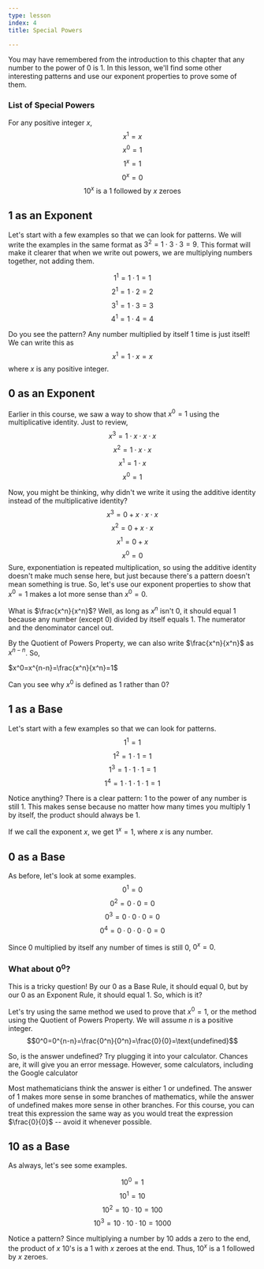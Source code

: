```yaml
---
type: lesson
index: 4
title: Special Powers

---
```


You may have remembered from the introduction to this chapter that any number to the power of $0$ is $1$. In this lesson, we'll find some other interesting patterns and use our exponent properties to prove some of them. 

### List of Special Powers
For any positive integer $x$,
$$x^1=x$$
$$x^0=1$$
$$1^x=1$$
$$0^x=0$$
$$\text{$10^x$ is a $1$ followed by $x$ zeroes}$$


## $1$ as an Exponent
Let's start with a few examples so that we can look for patterns. We will write the examples in the same format as $3^2=1\cdot3\cdot3=9$. This format will make it clearer that when we write out powers, we are multiplying numbers together, not adding them. 

$$1^1=1\cdot1=1$$
$$2^1=1\cdot2=2$$
$$3^1=1\cdot3=3$$
$$4^1=1\cdot4=4$$

Do you see the pattern? Any number multiplied by itself $1$ time is just itself! We can write this as
$$x^1=1\cdot x = x$$
where $x$ is any positive integer.

## $0$ as an Exponent
Earlier in this course, we saw a way to show that $x^0=1$ using the multiplicative identity. Just to review, 
$$x^3=1\cdot x\cdot x\cdot x$$
$$x^2=1\cdot x\cdot x$$
$$x^1=1\cdot x$$
$$x^0=1$$

Now, you might be thinking, why didn't we write it using the additive identity instead of the multiplicative identity?  
$$x^3=0+x\cdot x\cdot x$$
$$x^2=0+x\cdot x$$
$$x^1=0+x$$
$$x^0=0$$
Sure, exponentiation is repeated multiplication, so using the additive identity doesn't make much sense here, but just because there's a pattern doesn't mean something is true. So, let's use our exponent properties to show that $x^0=1$ makes a lot more sense than $x^0=0$. 

What is $\frac{x^n}{x^n}$? Well, as long as $x^n$ isn't $0$, it should equal $1$ because any number (except $0$) divided by itself equals $1$. The numerator and the denominator cancel out. 

By the Quotient of Powers Property, we can also write $\frac{x^n}{x^n}$ as $x^{n-n}$. So, 

$x^0=x^{n-n}=\frac{x^n}{x^n}=1$

Can you see why $x^0$ is defined as $1$ rather than $0$?


## $1$ as a Base
Let's start with a few examples so that we can look for patterns. 
$$1^1=1$$
$$1^2=1\cdot1=1$$
$$1^3=1\cdot1\cdot1=1$$
$$1^4=1\cdot1\cdot1\cdot1=1$$

Notice anything? There is a clear pattern: $1$ to the power of any number is still $1$. This makes sense because no matter how many times you multiply $1$ by itself, the product should always be $1$. 

If we call the exponent $x$, we get
$1^x=1$, where $x$ is any number. 

## $0$ as a Base

As before, let's look at some examples.
$$0^1=0$$
$$0^2=0\cdot 0=0$$
$$0^3=0\cdot 0\cdot 0=0$$
$$0^4=0\cdot 0\cdot 0\cdot 0=0$$

Since $0$ multiplied by itself any number of times is still $0$, $0^x=0$.

### What about $0^0$?
This is a tricky question! By our $0$ as a Base Rule, it should equal $0$, but by our $0$ as an Exponent Rule, it should equal $1$. So, which is it? 

Let's try using the same method we used to prove that $x^0=1$, or the method using the Quotient of Powers Property. We will assume $n$ is a positive integer.
$$0^0=0^{n-n}=\frac{0^n}{0^n}=\frac{0}{0}=\text{undefined}$$

So, is the answer $\text{undefined}$? Try plugging it into your calculator. Chances are, it will give you an error message. However, some calculators, including the Google calculator

Most mathematicians think the answer is either $1$ or $\text{undefined}$. The answer of $1$ makes more sense in some branches of mathematics, while the answer of $\text{undefined}$ makes more sense in other branches. For this course, you can treat this expression the same way as you would treat the expression $\frac{0}{0}$ -- avoid it whenever possible.

## $10$ as a Base

As always, let's see some examples.

$$10^0=1$$
$$10^1=10$$
$$10^2=10\cdot 10=100$$
$$10^3=10\cdot 10\cdot 10=1000$$

Notice a pattern? Since multiplying a number by 10 adds a zero to the end, the product of $x$ $10$'s is a $1$ with $x$ zeroes at the end. Thus, 
$10^x$ is a $1$ followed by $x$ zeroes. 
<!--stackedit_data:
eyJoaXN0b3J5IjpbLTE4Mzk1MTM3LDg2NzczNTQzMSwtNTU4OD
Y5MjQ1LC0yNzgyODYyMDcsODk2NDkwMjkxLC0xMDg0MDIyMDM2
LDEzMDUzNDE4MjVdfQ==
-->